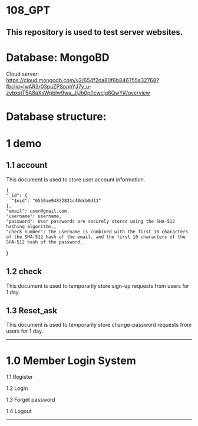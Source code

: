 # 108_GPT
This repository is used to test server websites.
---
# Database: MongoBD
Cloud server:
https://cloud.mongodb.com/v2/654f2da80f6b846755a32768?fbclid=IwAR3r03puZPSpphYJ7y_u-zvbxstT5A8aXsWpbIw9wa_JjJb0p0cwcjq6QwY#/overview
#  Database structure:
# 1 demo 
      
## 1.1 account 
This document is used to store user account information.

    {
    "_id": {
      "$oid": "6550ae94832821c48dcb0d11"
    },
    "email": user@gmail.com,
    "username": username,
    "password": User passwords are securely stored using the SHA-512 hashing algorithm.,
    "check number": The username is combined with the first 10 characters of the SHA-512 hash of the email, and the first 10 characters of the SHA-512 hash of the password.
  }
## 1.2 check
This document is used to temporarily store sign-up requests from users for 1 day.
## 1.3 Reset_ask
This document is used to temporarily store change-password requests from users for 1 day.


---
# 1.0 Member Login System
  1.1 Register 
    
  1.2 Login 
    
  1.3 Forget password 
    
  1.4 Logout 

---
